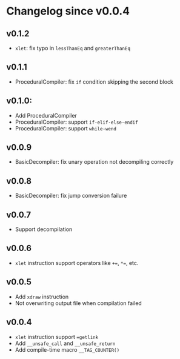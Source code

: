 # Changelog since v0.0.4

## v0.1.2
 * `xlet`: fix typo in `lessThanEq` and `greaterThanEq`

## v0.1.1
 * ProceduralCompiler: fix `if` condition skipping the second block

## v0.1.0:
 * Add ProceduralCompiler
 * ProceduralCompiler: support `if-elif-else-endif`
 * ProceduralCompiler: support `while-wend`

## v0.0.9
 * BasicDecompiler: fix unary operation not decompiling correctly

## v0.0.8
 * BasicDecompiler: fix jump conversion failure

## v0.0.7
 * Support decompilation

## v0.0.6
 * `xlet` instruction support operators like `+=`, `*=`, etc.

## v0.0.5
 * Add `xdraw` instruction
 * Not overwriting output file when compilation failed

## v0.0.4
 * `xlet` instruction support `=getlink`
 * Add `__unsafe_call` and `__unsafe_return`
 * Add compile-time macro `__TAG_COUNTER()`
